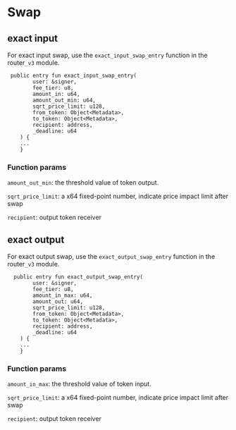# Swap

## exact input

For exact input swap, use the `exact_input_swap_entry` function in the router`_v3` module.

```
 public entry fun exact_input_swap_entry(
        user: &signer,
        fee_tier: u8,
        amount_in: u64,
        amount_out_min: u64,
        sqrt_price_limit: u128,
        from_token: Object<Metadata>,
        to_token: Object<Metadata>,
        recipient: address,
        _deadline: u64
    ) {
    ...
    }
```

### Function params

`amount_out_min`: the threshold value of token output.&#x20;

`sqrt_price_limit`: a x64 fixed-point number, indicate price impact limit after swap

`recipient`: output token receiver

## exact output

For exact output swap, use the `exact_output_swap_entry` function in the router`_v3` module.

```
  public entry fun exact_output_swap_entry(
        user: &signer,
        fee_tier: u8,
        amount_in_max: u64,
        amount_out: u64,
        sqrt_price_limit: u128,
        from_token: Object<Metadata>,
        to_token: Object<Metadata>,
        recipient: address,
        _deadline: u64
    ) {
    ...
    }
```

### Function params

`amount_in_max`: the threshold value of token input.&#x20;

`sqrt_price_limit`: a x64 fixed-point number, indicate price impact limit after swap

`recipient`: output token receiver

